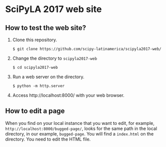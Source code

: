 # SciPyLA 2017 web site

## How to test the web site?

1. Clone this repository.

   ~~~
   $ git clone https://github.com/scipy-latinamerica/scipyla2017-web/
   ~~~

2. Change the directory to `scipyla2017-web`

   ~~~
   $ cd scipyla2017-web
   ~~~

3. Run a web server on the directory.

   ~~~
   $ python -m http.server
   ~~~

4. Access http://localhost:8000/ with your web browser.


## How to edit a page

When you find on your local instance that you want to edit, for example, `http://localhost:8000/bugged-page/`, looks for the same path in the local directory, in our example, `bugged-page`. You will find a `index.html` on the directory. You need to edit the HTML file.
